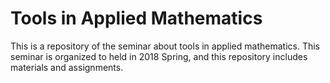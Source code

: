 # Tools in Applied Mathematics

This is a repository of the seminar about tools in applied mathematics. This seminar is organized to held in 2018 Spring, and this repository includes materials and assignments.
